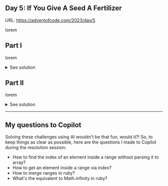 ## Day 5: If You Give A Seed A Fertilizer

URL: https://adventofcode.com/2023/day/5

lorem

## Part I

lorem

<details>
<summary>See solution</summary>

The 

```ruby
def self.solve(input:)
  1
end
```

### Final considerations and thoughts

MY FIRST SOLUTION WAS SLOW

</details>

## Part II

lorem

<details>
<summary>See solution</summary>

lorem lorem

```ruby
def self.solve(input:)
  1
end
```

</details>

---

## My questions to Copilot

Solving these challenges using AI wouldn't be that fun, would it?! So, to keep things as clear as possible, here are the questions I made to Copilot during the resolution session:

- How to find the index of an element inside a range without parsing it to array?
- How to get an element inside a range via index?
- How to merge ranges in ruby?
- What's the equivalent to Math.infinity in ruby?
